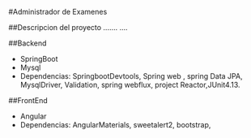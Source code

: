 #Administrador de Examenes

##Descripcion del proyecto
.......
....


##Backend
- SpringBoot
- Mysql
- Dependencias: SpringbootDevtools, Spring web ,
spring Data JPA, MysqlDriver, Validation, spring webflux,
project Reactor,JUnit4.13.

##FrontEnd
- Angular
- Dependencias: AngularMaterials, sweetalert2, bootstrap,
